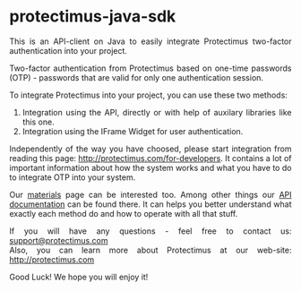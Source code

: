 protectimus-java-sdk
====================
<div style="text-align: justify;">
This is an API-client on Java to easily integrate Protectimus two-factor authentication into your project. 

Two-factor authentication from Protectimus based on one-time passwords (OTP) - passwords that are valid for only one authentication session.

To integrate Protectimus into your project, you can use these two methods:<br/>
1) Integration using the API, directly or with help of auxilary libraries like this one.<br/>
2) Integration using the IFrame Widget for user authentication. 

Independently of the way you have choosed, please start integration from reading this page: http://protectimus.com/for-developers. It contains a lot of important information about how the system works and what you have to do to integrate OTP into your system.

Our <a href="http://protectimus.com/materials">materials</a> page can be interested too. Among other things our <a href="http://protectimus.com/images/pdf/Protectimus_API_manual_en.pdf">API documentation</a> can be found there. It can helps you better understand what exactly each method do and how to operate with all that stuff.

If you will have any questions - feel free to contact us: support@protectimus.com<br/>
Also, you can learn more about Protectimus at our web-site: http://protectimus.com

Good Luck! We hope you will enjoy it!

<div>
